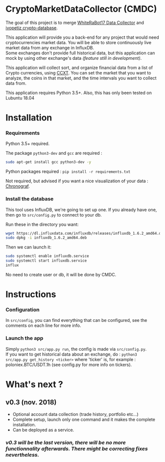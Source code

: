# CryptoMarketDataCollector (CMDC)
The goal of this project is to merge [WhiteRaBot17 Data Collector](https://github.com/WhiteRaBot17/BittrexDataCollector) and [ivopetiz crypto-database](https://github.com/ivopetiz/crypto-database).  

This application will provide you a back-end for any project that would need cryptocurrencies market data.
You will be able to store continuously live market data from any exchange in InfluxDB.   
Some exchanges don't provide full historical data, but this application can mock by using other exchange's data _(feature still in development)_.  


This application will collect sort, and organize financial data from a list of Crypto currencies, using [CCXT](https://github.com/ccxt/ccxt). You can set the market that you want to analyze, the coins in that market, and the time intervals you want to collect data from. 

This application requires Python 3.5+. Also, this has only been tested on Lubuntu 18.04


# Installation

### Requirements  
Python 3.5+ required.

The package ```python3-dev``` and ```gcc``` are required : 
```bash
sudo apt-get install gcc python3-dev -y
``` 

Python packages required : ```pip install -r requirements.txt```

Not required, but advised if you want a nice visualization of your data : [Chronograf](https://portal.influxdata.com/downloads#influxdb).   

### Install the database  
This tool uses InfluxDB, we're going to set up one. If you already have one, then go to ```src/config.py``` to connect to your db.

Run these in the directory you want:   
      
```bash
wget https://dl.influxdata.com/influxdb/releases/influxdb_1.6.2_amd64.deb
sudo dpkg -i influxdb_1.6.2_amd64.deb
```

Then we can launch it:
```bash
sudo systemctl enable influxdb.service
sudo systemctl start influxdb.service
influx
```

No need to create user or db, it will be done by CMDC.

# Instructions

### Configuration
In ```src/config```, you can find everything that can be configured, see the comments on each line for more info.

### Launch the app
Simply ```python3 src/app.py run```, the config is made via ```src/config.py```.   
If you want to get historical data about an exchange, do : ```python3 src/app.py get_history <ticker>``` where 'ticker' is, for example : poloniex.BTC/USDT.1h (see config.py for more info on tickers).


# What's next ?

## v0.3 (nov. 2018)
- Optional account data collection (trade history, portfolio etc...)     
- Complete setup, launch only one command and it makes the complete installation.      
- Can be deployed as a service.  

### ***v0.3** will be the last version, there will be no more functionnality afterwards. There might be correcting fixes nevertheless.*  
